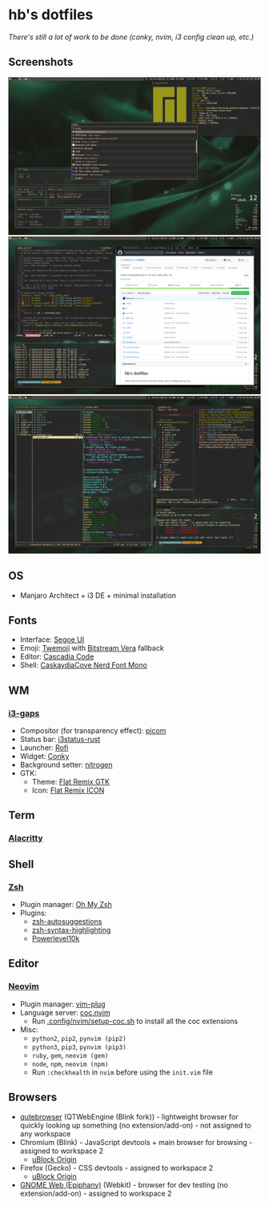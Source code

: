 # hb's dotfiles

_There's still a lot of work to be done (conky, nvim, i3 config clean up, etc.)_

## Screenshots

![Screenshot 1](/screenshot1.png?raw=true 'Screenshot 1')
![Screenshot 2](/screenshot2.png?raw=true 'Screenshot 2')
![Screenshot 3](/screenshot3.png?raw=true 'Screenshot 3')

## OS

- Manjaro Architect + i3 DE + minimal installation

## Fonts

- Interface: [Segoe UI](https://github.com/mrbvrz/segoe-ui-linux#how-to-install-it)
- Emoji: [Twemoji](https://github.com/eosrei/twemoji-color-font/releases) with [Bitstream Vera](https://www.gnome.org/fonts/) fallback
- Editor: [Cascadia Code](https://github.com/microsoft/cascadia-code/releases)
- Shell: [CaskaydiaCove Nerd Font Mono](https://github.com/ryanoasis/nerd-fonts/tree/master/patched-fonts/CascadiaCode/complete)

## WM

### [i3-gaps](https://github.com/Airblader/i3/wiki/Installation)

- Compositor (for transparency effect): [picom](https://github.com/yshui/picom/)
- Status bar: [i3status-rust](https://github.com/greshake/i3status-rust)
- Launcher: [Rofi](https://github.com/davatorium/rofi/blob/next/INSTALL.md#install-distribution)
- Widget: [Conky](https://github.com/brndnmtthws/conky/wiki/Installation#conky-on-operating-systems)
- Background setter: [nitrogen](https://github.com/l3ib/nitrogen/)
- GTK:
  - Theme: [Flat Remix GTK](https://drasite.com/flat-remix-gtk)
  - Icon: [Flat Remix ICON](https://drasite.com/flat-remix)

## Term

### [Alacritty](https://github.com/alacritty/alacritty#installation)

## Shell

### [Zsh](https://github.com/ohmyzsh/ohmyzsh/wiki/Installing-ZSH)

- Plugin manager: [Oh My Zsh](https://github.com/ohmyzsh/ohmyzsh#basic-installation)
- Plugins:
  - [zsh-autosuggestions](https://github.com/zsh-users/zsh-autosuggestions/blob/master/INSTALL.md#oh-my-zsh)
  - [zsh-syntax-highlighting](https://github.com/zsh-users/zsh-syntax-highlighting/blob/master/INSTALL.md#oh-my-zsh)
  - [Powerlevel10k](https://github.com/romkatv/powerlevel10k#oh-my-zsh)

## Editor

### [Neovim](https://github.com/neovim/neovim/wiki/Installing-Neovim#install-from-package)

- Plugin manager: [vim-plug](https://github.com/junegunn/vim-plug#neovim)
- Language server: [coc.nvim](https://github.com/neoclide/coc.nvim#quick-start)
  - Run [.config/nvim/setup-coc.sh](/.config/nvim/setup-coc.sh) to install all the coc extensions
- Misc:
  - `python2`, `pip2`, `pynvim (pip2)`
  - `python3`, `pip3`, `pynvim (pip3)`
  - `ruby`, `gem`, `neovim (gem)`
  - `node`, `npm`, `neovim (npm)`
  - Run `:checkhealth` in `nvim` before using the `init.vim` file

## Browsers

- [qutebrowser](https://qutebrowser.org/doc/install.html) (QTWebEngine (Blink fork)) - lightweight browser for quickly looking up something (no extension/add-on) - not assigned to any workspace
- Chromium (Blink) - JavaScript devtools + main browser for browsing - assigned to workspace 2
  - [uBlock Origin](https://chrome.google.com/webstore/detail/ublock-origin/cjpalhdlnbpafiamejdnhcphjbkeiagm)
- Firefox (Gecko) - CSS devtools - assigned to workspace 2
  - [uBlock Origin](https://addons.mozilla.org/en-US/firefox/addon/ublock-origin/)
- [GNOME Web (Epiphany)](https://wiki.gnome.org/Apps/Web) (Webkit) - browser for dev testing (no extension/add-on) - assigned to workspace 2
